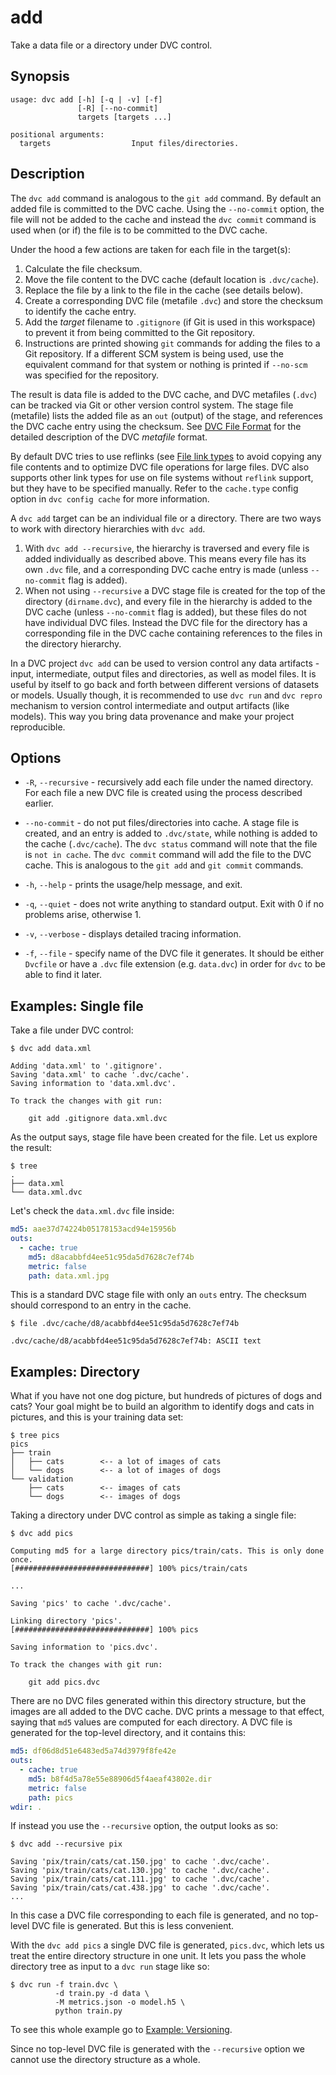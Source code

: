 # add

Take a data file or a directory under DVC control.

## Synopsis

```usage
usage: dvc add [-h] [-q | -v] [-f]
               [-R] [--no-commit]
               targets [targets ...]

positional arguments:
  targets                  Input files/directories.
```

## Description

The `dvc add` command is analogous to the `git add` command. By default an added
file is committed to the DVC cache. Using the `--no-commit` option, the file
will not be added to the cache and instead the `dvc commit` command is used when
(or if) the file is to be committed to the DVC cache.

Under the hood a few actions are taken for each file in the target(s):

1. Calculate the file checksum.
2. Move the file content to the DVC cache (default location is `.dvc/cache`).
3. Replace the file by a link to the file in the cache (see details below).
4. Create a corresponding DVC file (metafile `.dvc`) and store the checksum to
   identify the cache entry.
5. Add the _target_ filename to `.gitignore` (if Git is used in this workspace)
   to prevent it from being committed to the Git repository.
6. Instructions are printed showing `git` commands for adding the files to a Git
   repository. If a different SCM system is being used, use the equivalent
   command for that system or nothing is printed if `--no-scm` was specified for
   the repository.

The result is data file is added to the DVC cache, and DVC metafiles (`.dvc`)
can be tracked via Git or other version control system. The stage file
(metafile) lists the added file as an `out` (output) of the stage, and
references the DVC cache entry using the checksum. See
[DVC File Format](/doc/user-guide/dvc-file-format) for the detailed description
of the DVC _metafile_ format.

By default DVC tries to use reflinks (see
[File link types](/docs/user-guide/large-dataset-optimization#file-link-types-for-the-dvc-cache)
to avoid copying any file contents and to optimize DVC file operations for large
files. DVC also supports other link types for use on file systems without
`reflink` support, but they have to be specified manually. Refer to the
`cache.type` config option in `dvc config cache` for more information.

A `dvc add` target can be an individual file or a directory. There are two ways
to work with directory hierarchies with `dvc add`.

1. With `dvc add --recursive`, the hierarchy is traversed and every file is
   added individually as described above. This means every file has its own
   `.dvc` file, and a corresponding DVC cache entry is made (unless
   `--no-commit` flag is added).
2. When not using `--recursive` a DVC stage file is created for the top of the
   directory (`dirname.dvc`), and every file in the hierarchy is added to the
   DVC cache (unless `--no-commit` flag is added), but these files do not have
   individual DVC files. Instead the DVC file for the directory has a
   corresponding file in the DVC cache containing references to the files in the
   directory hierarchy.

In a DVC project `dvc add` can be used to version control any data artifacts -
input, intermediate, output files and directories, as well as model files. It is
useful by itself to go back and forth between different versions of datasets or
models. Usually though, it is recommended to use `dvc run` and `dvc repro`
mechanism to version control intermediate and output artifacts (like models).
This way you bring data provenance and make your project reproducible.

## Options

- `-R`, `--recursive` - recursively add each file under the named directory. For
  each file a new DVC file is created using the process described earlier.

- `--no-commit` - do not put files/directories into cache. A stage file is
  created, and an entry is added to `.dvc/state`, while nothing is added to the
  cache (`.dvc/cache`). The `dvc status` command will note that the file is
  `not in cache`. The `dvc commit` command will add the file to the DVC cache.
  This is analogous to the `git add` and `git commit` commands.

- `-h`, `--help` - prints the usage/help message, and exit.

- `-q`, `--quiet` - does not write anything to standard output. Exit with 0 if
  no problems arise, otherwise 1.

- `-v`, `--verbose` - displays detailed tracing information.

- `-f`, `--file` - specify name of the DVC file it generates. It should be
  either `Dvcfile` or have a `.dvc` file extension (e.g. `data.dvc`) in order
  for `dvc` to be able to find it later.

## Examples: Single file

Take a file under DVC control:

```dvc
$ dvc add data.xml

Adding 'data.xml' to '.gitignore'.
Saving 'data.xml' to cache '.dvc/cache'.
Saving information to 'data.xml.dvc'.

To track the changes with git run:

	git add .gitignore data.xml.dvc
```

As the output says, stage file have been created for the file. Let us explore
the result:

```dvc
$ tree
.
├── data.xml
└── data.xml.dvc
```

Let's check the `data.xml.dvc` file inside:

```yaml
md5: aae37d74224b05178153acd94e15956b
outs:
  - cache: true
    md5: d8acabbfd4ee51c95da5d7628c7ef74b
    metric: false
    path: data.xml.jpg
```

This is a standard DVC stage file with only an `outs` entry. The checksum should
correspond to an entry in the cache.

```dvc
$ file .dvc/cache/d8/acabbfd4ee51c95da5d7628c7ef74b

.dvc/cache/d8/acabbfd4ee51c95da5d7628c7ef74b: ASCII text
```

## Examples: Directory

What if you have not one dog picture, but hundreds of pictures of dogs and cats?
Your goal might be to build an algorithm to identify dogs and cats in pictures,
and this is your training data set:

```dvc
$ tree pics
pics
├── train
│   ├── cats        <-- a lot of images of cats
│   └── dogs        <-- a lot of images of dogs
└── validation
    ├── cats        <-- images of cats
    └── dogs        <-- images of dogs
```

Taking a directory under DVC control as simple as taking a single file:

```dvc
$ dvc add pics

Computing md5 for a large directory pics/train/cats. This is only done once.
[##############################] 100% pics/train/cats

...

Saving 'pics' to cache '.dvc/cache'.

Linking directory 'pics'.
[##############################] 100% pics

Saving information to 'pics.dvc'.

To track the changes with git run:

  	git add pics.dvc
```

There are no DVC files generated within this directory structure, but the images
are all added to the DVC cache. DVC prints a message to that effect, saying that
`md5` values are computed for each directory. A DVC file is generated for the
top-level directory, and it contains this:

```yaml
md5: df06d8d51e6483ed5a74d3979f8fe42e
outs:
  - cache: true
    md5: b8f4d5a78e55e88906d5f4aeaf43802e.dir
    metric: false
    path: pics
wdir: .
```

If instead you use the `--recursive` option, the output looks as so:

```dvc
$ dvc add --recursive pix

Saving 'pix/train/cats/cat.150.jpg' to cache '.dvc/cache'.
Saving 'pix/train/cats/cat.130.jpg' to cache '.dvc/cache'.
Saving 'pix/train/cats/cat.111.jpg' to cache '.dvc/cache'.
Saving 'pix/train/cats/cat.438.jpg' to cache '.dvc/cache'.
...
```

In this case a DVC file corresponding to each file is generated, and no
top-level DVC file is generated. But this is less convenient.

With the `dvc add pics` a single DVC file is generated, `pics.dvc`, which lets
us treat the entire directory structure in one unit. It lets you pass the whole
directory tree as input to a `dvc run` stage like so:

```dvc
$ dvc run -f train.dvc \
          -d train.py -d data \
          -M metrics.json -o model.h5 \
          python train.py
```

To see this whole example go to
[Example: Versioning](/doc/get-started/example-versioning).

Since no top-level DVC file is generated with the `--recursive` option we cannot
use the directory structure as a whole.
